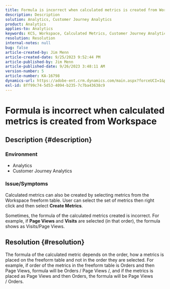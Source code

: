 ```yaml
---
title: Formula is incorrect when calculated metrics is created from Workspace
description: Description
solution: Analytics, Customer Journey Analytics
product: Analytics
applies-to: Analytics
keywords: KCS, Workspace, Calculated Metrics, Customer Journey Analytics
resolution: Resolution
internal-notes: null
bug: false
article-created-by: Jim Menn
article-created-date: 9/25/2023 9:52:44 PM
article-published-by: Jim Menn
article-published-date: 9/26/2023 3:48:11 AM
version-number: 5
article-number: KA-16798
dynamics-url: https://adobe-ent.crm.dynamics.com/main.aspx?forceUCI=1&pagetype=entityrecord&etn=knowledgearticle&id=15729ad8-ed5b-ee11-be6f-6045bd006268
exl-id: 8ff99c74-5d53-4094-b235-7c7ba43638c9
---
```

# Formula is incorrect when calculated metrics is created from Workspace

## Description {#description}


### <b>Environment</b>

- Analytics
- Customer Journey Analytics


### <b>Issue/Symptoms</b>

Calculated metrics can also be created by selecting metrics from the Workspace freeform table. User can select the set of metrics then right click and then select <b>Create Metrics</b>.

Sometimes, the formula of the calculated metrics created is incorrect. For example, if <b>Page Views </b>and <b>Visits</b> are selected (in that order), the formula shows as Visits/Page Views.


## Resolution {#resolution}


The formula of the calculated metric depends on the order, how a metrics is placed on the freeform table and not in the order they are selected. For example, if order of the metrics in the freeform table is Orders and then Page Views, formula will be Orders / Page Views /, and if the metrics is placed as Page Views and then Orders, the formula will be Page Views / Orders.
